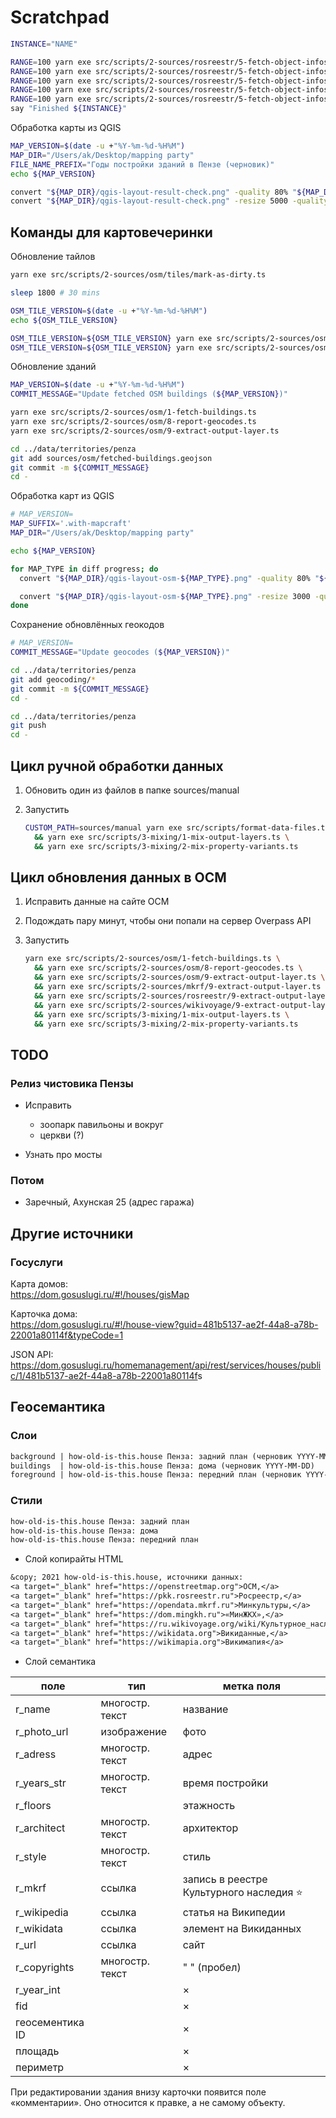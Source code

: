 # Scratchpad

```sh
INSTANCE="NAME"

RANGE=100 yarn exe src/scripts/2-sources/rosreestr/5-fetch-object-infos.ts || say "Error ${INSTANCE}"
RANGE=100 yarn exe src/scripts/2-sources/rosreestr/5-fetch-object-infos.ts || say "Error ${INSTANCE}"
RANGE=100 yarn exe src/scripts/2-sources/rosreestr/5-fetch-object-infos.ts || say "Error ${INSTANCE}"
RANGE=100 yarn exe src/scripts/2-sources/rosreestr/5-fetch-object-infos.ts || say "Error ${INSTANCE}"
RANGE=100 yarn exe src/scripts/2-sources/rosreestr/5-fetch-object-infos.ts || say "Error ${INSTANCE}"
say "Finished ${INSTANCE}"
```

Обработка карты из QGIS

```sh
MAP_VERSION=$(date -u +"%Y-%m-%d-%H%M")
MAP_DIR="/Users/ak/Desktop/mapping party"
FILE_NAME_PREFIX="Годы постройки зданий в Пензе (черновик)"
echo ${MAP_VERSION}

convert "${MAP_DIR}/qgis-layout-result-check.png" -quality 80% "${MAP_DIR}/${FILE_NAME_PREFIX} ${MAP_VERSION}.jpg"
convert "${MAP_DIR}/qgis-layout-result-check.png" -resize 5000 -quality 80% "${MAP_DIR}/${FILE_NAME_PREFIX} ${MAP_VERSION}.preview.jpg"
```

## Команды для картовечеринки

Обновление тайлов

```sh
yarn exe src/scripts/2-sources/osm/tiles/mark-as-dirty.ts

sleep 1800 # 30 mins

OSM_TILE_VERSION=$(date -u +"%Y-%m-%d-%H%M")
echo ${OSM_TILE_VERSION}

OSM_TILE_VERSION=${OSM_TILE_VERSION} yarn exe src/scripts/2-sources/osm/tiles/fetch-images.ts
OSM_TILE_VERSION=${OSM_TILE_VERSION} yarn exe src/scripts/2-sources/osm/tiles/fetch-images.ts
```

Обновление зданий

```sh
MAP_VERSION=$(date -u +"%Y-%m-%d-%H%M")
COMMIT_MESSAGE="Update fetched OSM buildings (${MAP_VERSION})"

yarn exe src/scripts/2-sources/osm/1-fetch-buildings.ts
yarn exe src/scripts/2-sources/osm/8-report-geocodes.ts
yarn exe src/scripts/2-sources/osm/9-extract-output-layer.ts

cd ../data/territories/penza
git add sources/osm/fetched-buildings.geojson
git commit -m ${COMMIT_MESSAGE}
cd -
```

Обработка карт из QGIS

```sh
# MAP_VERSION=
MAP_SUFFIX='.with-mapcraft'
MAP_DIR="/Users/ak/Desktop/mapping party"

echo ${MAP_VERSION}

for MAP_TYPE in diff progress; do
  convert "${MAP_DIR}/qgis-layout-osm-${MAP_TYPE}.png" -quality 80% "${MAP_DIR}/Penza mapping party ${MAP_TYPE} ${MAP_VERSION}${MAP_SUFFIX}.jpg"

  convert "${MAP_DIR}/qgis-layout-osm-${MAP_TYPE}.png" -resize 3000 -quality 80% "${MAP_DIR}/Penza mapping party ${MAP_TYPE} ${MAP_VERSION}${MAP_SUFFIX}.preview.jpg"
done
```

Сохранение обновлённых геокодов

```sh
# MAP_VERSION=
COMMIT_MESSAGE="Update geocodes (${MAP_VERSION})"

cd ../data/territories/penza
git add geocoding/*
git commit -m ${COMMIT_MESSAGE}
cd -
```

```sh
cd ../data/territories/penza
git push
cd -
```

## Цикл ручной обработки данных

1.  Обновить один из файлов в папке sources/manual

1.  Запустить

    ```sh
    CUSTOM_PATH=sources/manual yarn exe src/scripts/format-data-files.ts \
      && yarn exe src/scripts/3-mixing/1-mix-output-layers.ts \
      && yarn exe src/scripts/3-mixing/2-mix-property-variants.ts
    ```

## Цикл обновления данных в ОСМ

1.  Исправить данные на сайте ОСМ

1.  Подождать пару минут, чтобы они попали на сервер Overpass API

1.  Запустить

    ```sh
    yarn exe src/scripts/2-sources/osm/1-fetch-buildings.ts \
      && yarn exe src/scripts/2-sources/osm/8-report-geocodes.ts \
      && yarn exe src/scripts/2-sources/osm/9-extract-output-layer.ts \
      && yarn exe src/scripts/2-sources/mkrf/9-extract-output-layer.ts \
      && yarn exe src/scripts/2-sources/rosreestr/9-extract-output-layer.ts \
      && yarn exe src/scripts/2-sources/wikivoyage/9-extract-output-layer.ts \
      && yarn exe src/scripts/3-mixing/1-mix-output-layers.ts \
      && yarn exe src/scripts/3-mixing/2-mix-property-variants.ts
    ```

## TODO

### Релиз чистовика Пензы

- Исправить

  - зоопарк павильоны и вокруг
  - церкви (?)

- Узнать про мосты

### Потом

- Заречный, Ахунская 25 (адрес гаража)

## Другие источники

### Госуслуги

Карта домов:  
<https://dom.gosuslugi.ru/#!/houses/gisMap>

Карточка дома:  
<https://dom.gosuslugi.ru/#!/house-view?guid=481b5137-ae2f-44a8-a78b-22001a80114f&typeCode=1>

JSON API:  
<https://dom.gosuslugi.ru/homemanagement/api/rest/services/houses/public/1/481b5137-ae2f-44a8-a78b-22001a80114f>s

## Геосемантика

### Слои

```txt
background | how-old-is-this.house Пенза: задний план (черновик YYYY-MM-DD)
buildings  | how-old-is-this.house Пенза: дома (черновик YYYY-MM-DD)
foreground | how-old-is-this.house Пенза: передний план (черновик YYYY-MM-DD)
```

### Стили

```txt
how-old-is-this.house Пенза: задний план
how-old-is-this.house Пенза: дома
how-old-is-this.house Пенза: передний план
```

- Слой копирайты HTML

```txt
&copy; 2021 how-old-is-this.house, источники данных:
<a target="_blank" href="https://openstreetmap.org">ОСМ,</a>
<a target="_blank" href="https://pkk.rosreestr.ru">Росреестр,</a>
<a target="_blank" href="https://opendata.mkrf.ru">Минкультуры,</a>
<a target="_blank" href="https://dom.mingkh.ru">«МинЖКХ»,</a>
<a target="_blank" href="https://ru.wikivoyage.org/wiki/Культурное_наследие_России">Викигид,</a>
<a target="_blank" href="https://wikidata.org">Викиданные,</a>
<a target="_blank" href="https://wikimapia.org">Викимапия</a>
```

- Слой семантика

| поле            | тип             | метка поля                                |
| --------------- | --------------- | ----------------------------------------- |
| r_name          | многостр. текст | название                                  |
| r_photo_url     | изображение     | фото                                      |
| r_adress        | многостр. текст | адрес                                     |
| r_years_str     | многостр. текст | время постройки                           |
| r_floors        |                 | этажность                                 |
| r_architect     | многостр. текст | архитектор                                |
| r_style         | многостр. текст | стиль                                     |
| r_mkrf          | ссылка          | запись в реестре Культурного наследия ⭐️ |
| r_wikipedia     | ссылка          | статья на Википедии                       |
| r_wikidata      | ссылка          | элемент на Викиданных                     |
| r_url           | ссылка          | сайт                                      |
| r_copyrights    | многостр. текст | " " (пробел)                              |
| r_year_int      |                 | ×                                         |
| fid             |                 | ×                                         |
| геосементика ID |                 | ×                                         |
| площадь         |                 | ×                                         |
| периметр        |                 | ×                                         |

При редактировании здания внизу карточки появится поле «комментарии».
Оно относится к правке, а не самому объекту.
